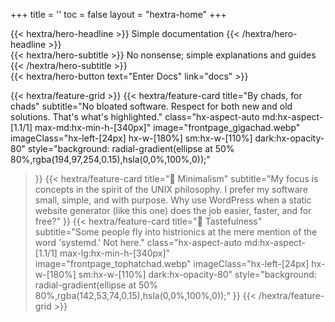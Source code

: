 +++
title = ''
toc = false
layout = "hextra-home"
+++

<div class="hx-mt-6 hx-mb-6">
{{< hextra/hero-headline >}}
  Simple documentation
{{< /hextra/hero-headline >}}
</div>

<div class="hx-mb-12">
{{< hextra/hero-subtitle >}}
  No nonsense; simple explanations and guides
{{< /hextra/hero-subtitle >}}
</div>

<div class="hx-mb-6">
{{< hextra/hero-button text="Enter Docs" link="docs" >}}
</div>

{{< hextra/feature-grid >}}
  {{< hextra/feature-card
    title="By chads, for chads"
    subtitle="No bloated software. Respect for both new and old solutions. That's what's highlighted."
    class="hx-aspect-auto md:hx-aspect-[1.1/1] max-md:hx-min-h-[340px]"
    image="frontpage_gigachad.webp"
    imageClass="hx-left-[24px] hx-w-[180%] sm:hx-w-[110%] dark:hx-opacity-80"
    style="background: radial-gradient(ellipse at 50% 80%,rgba(194,97,254,0.15),hsla(0,0%,100%,0));"
  >}}
  {{< hextra/feature-card
    title="🚂 Minimalism"
    subtitle="My focus is concepts in the spirit of the UNIX philosophy. I prefer my software small, simple, and with purpose. Why use WordPress when a static website generator (like this one) does the job easier, faster, and for free?"
  >}}
  {{< hextra/feature-card
    title="🎩 Tastefulness"
    subtitle="Some people fly into histrionics at the mere mention of the word 'systemd.' Not here."
    class="hx-aspect-auto md:hx-aspect-[1.1/1] max-lg:hx-min-h-[340px]"
    image="frontpage_tophatchad.webp"
    imageClass="hx-left-[24px] hx-w-[180%] sm:hx-w-[110%] dark:hx-opacity-80"
    style="background: radial-gradient(ellipse at 50% 80%,rgba(142,53,74,0.15),hsla(0,0%,100%,0));"
  >}}
{{< /hextra/feature-grid >}}
